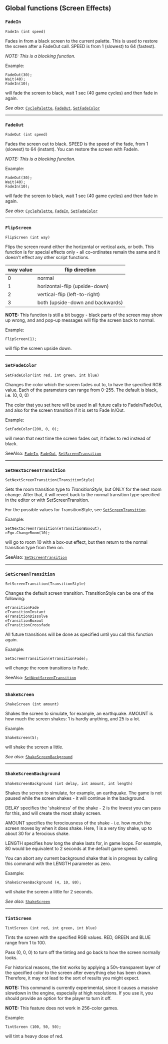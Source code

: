 ## Global functions (Screen Effects)

### `FadeIn`

```ags
FadeIn (int speed)
```

Fades in from a black screen to the current palette. This is used to
restore the screen after a FadeOut call. SPEED is from 1 (slowest) to 64
(fastest).

*NOTE: This is a blocking function.*

Example:

```ags
FadeOut(30);
Wait(40);
FadeIn(10);
```

will fade the screen to black, wait 1 sec (40 game cycles) and then fade
in again.

*See also:* [`CyclePalette`](Globalfunctions_Palette#cyclepalette),
[`FadeOut`](Globalfunctions_Screen#fadeout), [`SetFadeColor`](Globalfunctions_Screen#setfadecolor)

---

### `FadeOut`

```ags
FadeOut (int speed)
```

Fades the screen out to black. SPEED is the speed of the fade, from 1
(slowest) to 64 (instant). You can restore the screen with FadeIn.

*NOTE: This is a blocking function.*

Example:

```ags
FadeOut(30);
Wait(40);
FadeIn(10);
```

will fade the screen to black, wait 1 sec (40 game cycles) and then fade
in again.

*See also:* [`CyclePalette`](Globalfunctions_Palette#cyclepalette),
[`FadeIn`](Globalfunctions_Screen#fadein), [`SetFadeColor`](Globalfunctions_Screen#setfadecolor)

---

### `FlipScreen`

```ags
FlipScreen (int way)
```

Flips the screen round either the horizontal or vertical axis, or both.
This function is for special effects only - all co-ordinates remain the
same and it doesn't effect any other script functions.

way value | flip direction
--- | ---
0 | normal
1 | horizontal-flip (upside-down)
2 | vertical-flip (left-to-right)
3 | both (upside-down and backwards)

**NOTE:** This function is still a bit buggy - black parts of the screen
may show up wrong, and and pop-up messages will flip the screen back to
normal.

Example:

```ags
FlipScreen(1);
```

will flip the screen upside down.

---

### `SetFadeColor`

```ags
SetFadeColor(int red, int green, int blue)
```

Changes the color which the screen fades out to, to have the specified
RGB value. Each of the parameters can range from 0-255. The default is
black, i.e. (0, 0, 0)

The color that you set here will be used in all future calls to
FadeIn/FadeOut, and also for the screen transition if it is set to Fade
In/Out.

Example:

```ags
SetFadeColor(200, 0, 0);
```

will mean that next time the screen fades out, it fades to red instead
of black.

SeeAlso: [`FadeIn`](Globalfunctions_Screen#fadein), [`FadeOut`](Globalfunctions_Screen#fadeout),
[`SetScreenTransition`](Globalfunctions_Screen#setscreentransition)

---

### `SetNextScreenTransition`

```ags
SetNextScreenTransition(TransitionStyle)
```

Sets the room transition type to *TransitionStyle*, but ONLY for the
next room change. After that, it will revert back to the normal
transition type specified in the editor or with SetScreenTransition.

For the possible values for TransitionStyle, see
[`SetScreenTransition`](Globalfunctions_Screen#setscreentransition).

Example:

```ags
SetNextScreenTransition(eTransitionBoxout);
cEgo.ChangeRoom(10);
```

will go to room 10 with a box-out effect, but then return to the normal
transition type from then on.

SeeAlso: [`SetScreenTransition`](Globalfunctions_Screen#setscreentransition)

---

### `SetScreenTransition`

```ags
SetScreenTransition(TransitionStyle)
```

Changes the default screen transition. TransitionStyle can be one of the
following:

    eTransitionFade
    eTransitionInstant
    eTransitionDissolve
    eTransitionBoxout
    eTransitionCrossfade

All future transitions will be done as specified until you call this
function again.

Example:

```ags
SetScreenTransition(eTransitionFade);
```

will change the room transitions to Fade.

SeeAlso: [`SetNextScreenTransition`](Globalfunctions_Screen#setnextscreentransition)

---

### `ShakeScreen`

```ags
ShakeScreen (int amount)
```

Shakes the screen to simulate, for example, an earthquake. AMOUNT is how
much the screen shakes: 1 is hardly anything, and 25 is a lot.

Example:

```ags
ShakeScreen(5);
```

will shake the screen a little.

*See also:* [`ShakeScreenBackground`](Globalfunctions_Screen#shakescreenbackground)

---

### `ShakeScreenBackground`

```ags
ShakeScreenBackground (int delay, int amount, int length)
```

Shakes the screen to simulate, for example, an earthquake. The game is
not paused while the screen shakes - it will continue in the background.

DELAY specifies the 'shakiness' of the shake - 2 is the lowest you can
pass for this, and will create the most shaky screen.

AMOUNT specifies the ferociousness of the shake - i.e. how much the
screen moves by when it does shake. Here, 1 is a very tiny shake, up to
about 30 for a ferocious shake.

LENGTH specifies how long the shake lasts for, in game loops. For
example, 80 would be equivalent to 2 seconds at the default game speed.

You can abort any current background shake that is in progress by
calling this command with the LENGTH parameter as zero.

Example:

```ags
ShakeScreenBackground (4, 10, 80);
```

will shake the screen a little for 2 seconds.

*See also:* [`ShakeScreen`](Globalfunctions_Screen#shakescreen)

---

### `TintScreen`

```ags
TintScreen (int red, int green, int blue)
```

Tints the screen with the specified RGB values. RED, GREEN and BLUE
range from 1 to 100.

Pass (0, 0, 0) to turn off the tinting and go back to how the screen
normally looks.

For historical reasons, the tint works by applying a 50`%`-transparent
layer of the specified color to the screen after everything else has
been drawn. Therefore, it may not lead to the sort of results you might
expect.

**NOTE:** This command is currently experimental, since it causes a
massive slowdown in the engine, especially at high resolutions. If you
use it, you should provide an option for the player to turn it off.

**NOTE:** This feature does not work in 256-color games.

Example:

```ags
TintScreen (100, 50, 50);
```

will tint a heavy dose of red.
